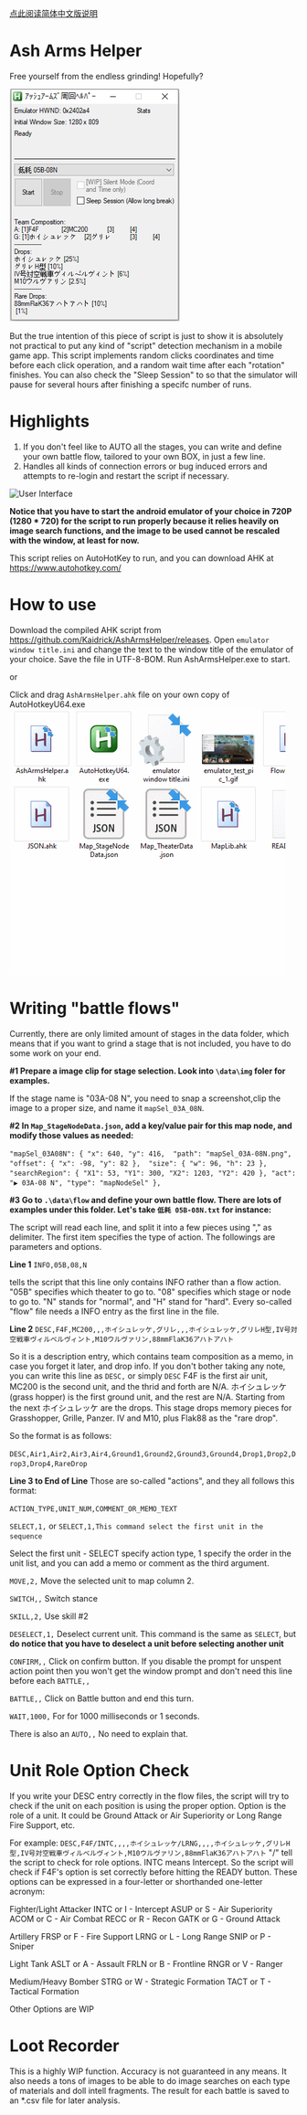 [点此阅读简体中文版说明](README_CN.md)

# Ash Arms Helper
Free yourself from the endless grinding! Hopefully?

![User Interface](docs/helper_view.png)

But the true intention of this piece of script is just to show it is absolutely not practical to put any kind of "script" detection mechanism in a mobile game app.
This script implements random clicks coordinates and time before each click operation, and a random wait time after each "rotation" finishes. You can also check the "Sleep Session" to so that the simulator will pause for several hours after finishing a specifc number of runs.


# Highlights
1. If you don't feel like to AUTO all the stages, you can write and define your own battle flow, tailored to your own BOX, in just a few line.
2. Handles all kinds of connection errors or bug induced errors and attempts to re-login and restart the script if necessary.

![User Interface](docs/emulator_test_pic_1.gif)

**Notice that you have to start the android emulator of your choice in 720P (1280 * 720) for the script to run properly because it relies heavily on image search functions, and the image to be used cannot be rescaled with the window, at least for now.**

This script relies on AutoHotKey to run, and you can download AHK at https://www.autohotkey.com/


# How to use
Download the compiled AHK script from https://github.com/Kaidrick/AshArmsHelper/releases.
Open `emulator window title.ini` and change the text to the window title of the emulator of your choice. Save the file in UTF-8-BOM.
Run AshArmsHelper.exe to start.

or

Click and drag `AshArmsHelper.ahk` file on your own copy of AutoHotkeyU64.exe
![Open AHK](docs/emulator_test_pic_2.gif)


# Writing "battle flows"

Currently, there are only limited amount of stages in the data folder, which means that if you want to grind a stage that is not included, you have to do some work on your end.


**#1 Prepare a image clip for stage selection. Look into `\data\img` foler for examples.**

If the stage name is "03A-08 N", you need to snap a screenshot,clip the image to a proper size, and name it `mapSel_03A_08N`.

**#2 In `Map_StageNodeData.json`, add a key/value pair for this map node, and modify those values as needed:**

`
"mapSel_03A08N": {
		"x": 640, "y": 416, 
		"path": "mapSel_03A-08N.png", 
		"offset": {
			"x": -98, "y": 82
		}, 
		"size": {
			"w": 96, "h": 23
		}, 
		"searchRegion": {
			"X1": 53,
			"Y1": 300,
			"X2": 1203,
			"Y2": 420
		},
		"act": "▶ 03A-08 N",
		"type": "mapNodeSel"
	},
`

**#3 Go to `.\data\flow` and define your own battle flow. There are lots of examples under this folder. Let's take `低耗 05B-08N.txt` for instance:**

The script will read each line, and split it into a few pieces using "," as delimiter.
The first item specifies the type of action. The followings are parameters and options.

**Line 1**
`INFO,05B,08,N` 

tells the script that this line only contains INFO rather than a flow action. "05B" specifies which theater to go to. "08" specifies which stage or node to go to. "N" stands for "normal", and "H" stand for "hard".
Every so-called "flow" file needs a INFO entry as the first line in the file.

**Line 2** 
`DESC,F4F,MC200,,,ホイシュレッケ,グリレ,,,ホイシュレッケ,グリレH型,IV号対空戦車ヴィルベルヴィント,M10ウルヴァリン,88mmFlaK36アハトアハト`

So it is a description entry, which contains team composition as a memo, in case you forget it later, and drop info.
If you don't bother taking any note, you can write this line as `DESC,` or simply `DESC`
F4F is the first air unit, MC200 is the second unit, and the thrid and forth are N/A.
ホイシュレッケ(grass hopper) is the first ground unit, and the rest are N/A.
Starting from the next ホイシュレッケ are the drops. This stage drops memory pieces for Grasshopper, Grille, Panzer. IV and M10, plus Flak88 as the "rare drop".

So the format is as follows:

`DESC,Air1,Air2,Air3,Air4,Ground1,Ground2,Ground3,Ground4,Drop1,Drop2,Drop3,Drop4,RareDrop`

**Line 3 to End of Line**
Those are so-called "actions", and they all follows this format:

`ACTION_TYPE,UNIT_NUM,COMMENT_OR_MEMO_TEXT`

`SELECT,1,` or `SELECT,1,This command select the first unit in the sequence`

Select the first unit - SELECT specify action type, 1 specify the order in the unit list, and you can add a memo or comment as the third argument.


`MOVE,2,`
Move the selected unit to map column 2.


`SWITCH,,`
Switch stance


`SKILL,2,`
Use skill #2


`DESELECT,1,`
Deselect current unit. This command is the same as `SELECT`, but **do notice that you have to deselect a unit before selecting another unit**


`CONFIRM,,` 
Click on confirm button. If you disable the prompt for unspent action point then you won't get the window prompt and don't need this line before each `BATTLE,,`


`BATTLE,,`
Click on Battle button and end this turn.


`WAIT,1000,`
For for 1000 milliseconds or 1 seconds.


There is also an `AUTO,,`
No need to explain that.


# Unit Role Option Check
If you write your DESC entry correctly in the flow files, the script will try to check if the unit on each position is using the proper option.
Option is the role of a unit. It could be Ground Attack or Air Superiority or Long Range Fire Support, etc.

For example:
`DESC,F4F/INTC,,,,ホイシュレッケ/LRNG,,,,ホイシュレッケ,グリレH型,IV号対空戦車ヴィルベルヴィント,M10ウルヴァリン,88mmFlaK36アハトアハト`
"/" tell the script to check for role options. INTC means Intercept. So the script will check if F4F's option is set correctly before hitting the READY button.
These options can be expressed in a four-letter or shorthanded one-letter acronym:

Fighter/Light Attacker
INTC or I - Intercept
ASUP or S - Air Superiority
ACOM or C - Air Combat
RECC or R - Recon
GATK or G - Ground Attack

Artillery
FRSP or F - Fire Support
LRNG or L - Long Range
SNIP or P - Sniper

Light Tank
ASLT or A - Assault
FRLN or B - Frontline
RNGR or V - Ranger

Medium/Heavy Bomber
STRG or W - Strategic Formation
TACT or T - Tactical Formation

Other Options are WIP


# Loot Recorder
This is a highly WIP function. Accuracy is not guaranteed in any means. It also needs a tons of images to be able to do image searches on each type of materials and doll intell fragments.
The result for each battle is saved to an \*.csv file for later analysis.
